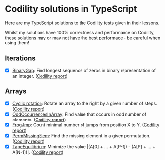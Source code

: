 # Codility solutions in TypeScript
Here are my TypeScript solutions to the Codility tests given in their lessons.

Whilst my solutions have 100% correctness and performance on Codility, these solutions may or may not have the best performace - be careful when using them!


## Iterations
- [X] [BinaryGap](01-binaryGap.ts): Find longest sequence of zeros in binary representation of an integer.
([Codility report](https://app.codility.com/demo/results/trainingSP2RQK-RK3/))

## Arrays
- [X] [Cyclic rotation](02-cyclicRotation.ts): Rotate an array to the right by a given number of steps. ([Codility report](https://app.codility.com/demo/results/training5ZDK49-YEW/))
- [X] [OddOccurrencesInArray](03-oddOccurrencesInArray.ts): Find value that occurs in odd number of elements.
([Codility report](https://app.codility.com/demo/results/trainingXABVZ4-573/))
- [X] [FrogJmp](04-frogJmp.ts): Count minimal number of jumps from position X to Y.
([Codility report](https://app.codility.com/demo/results/trainingS6S8TW-T3G/))
- [X] [PermMissingElem](05-permMissingElem.ts): Find the missing element in a given permutation.
([Codility report](https://app.codility.com/demo/results/trainingD3F4K2-2JW/))
- [X] [TapeEquilibrium](06-tapeEquilibrium.ts): Minimize the value |(A[0] + ... + A[P-1]) - (A[P] + ... + A[N-1])|. ([Codility report](https://app.codility.com/demo/results/trainingPWGX2T-AC8/))
